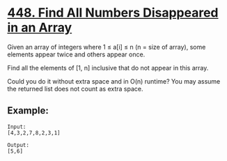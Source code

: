 [448. Find All Numbers Disappeared in an Array](https://leetcode.com/problems/find-all-numbers-disappeared-in-an-array/)
===============================================

Given an array of integers where 1 ≤ a[i] ≤ n (n = size of array),
some elements appear twice and others appear once.

Find all the elements of [1, n] inclusive that do not appear in this array.

Could you do it without extra space and in O(n) runtime? You may
assume the returned list does not count as extra space.

Example:
--------
```
Input:
[4,3,2,7,8,2,3,1]

Output:
[5,6]
```
